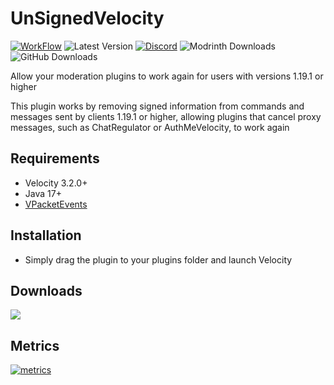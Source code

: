 # UnSignedVelocity 

[![WorkFlow](https://img.shields.io/github/actions/workflow/status/4drian3d/UnSignedVelocity/gradle.yml?style=flat-square)](https://github.com/4drian3d/UnSignedVelocity/actions)
![Latest Version](https://img.shields.io/github/v/release/4drian3d/UnSignedVelocity?style=flat-square)
[![Discord](https://img.shields.io/discord/899740810956910683?color=7289da&logo=Discord&label=Discord&style=flat-square)](https://discord.gg/5NMMzK5mAn)
![Modrinth Downloads](https://img.shields.io/modrinth/dt/Uu4wgTNM?logo=Modrinth&style=flat-square)
![GitHub Downloads](https://img.shields.io/github/downloads/4drian3d/UnSignedVelocity/total?logo=GitHub&style=flat-square)

Allow your moderation plugins to work again for users with versions 1.19.1 or higher

This plugin works by removing signed information from commands and messages sent by clients 1.19.1 or higher,
allowing plugins that cancel proxy messages, such as ChatRegulator or AuthMeVelocity, to work again

## Requirements
- Velocity 3.2.0+
- Java 17+
- [VPacketEvents](https://modrinth.com/plugin/vpacketevents)

## Installation
- Simply drag the plugin to your plugins folder and launch Velocity

## Downloads

[![](https://raw.githubusercontent.com/Prospector/badges/master/modrinth-badge-72h-padded.png)](https://modrinth.com/plugin/unsignedvelocity)

## Metrics
[![metrics](https://bstats.org/signatures/velocity/UnSignedVelocity.svg)](https://bstats.org/plugin/velocity/UnSignedVelocity/17514)
